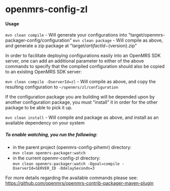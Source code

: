 openmrs-config-zl
==============================

#### Usage

`mvn clean compile` - Will generate your configurations into "target/openmrs-packager-config/configuration"
`mvn clean package` - Will compile as above, and generate a zip package at "target/${artifactId}-${version}.zip"

In order to facilitate deploying configurations easily into an OpenMRS SDK server, one can add an additional parameter
to either of the above commands to specify that the compiled configuration should also be copied to an existing 
OpenMRS SDK server:

`mvn clean compile -DserverId=zl` - Will compile as above, and copy the resulting configuration to `~/openmrs/zl/configuration`

If the configuration package you are building will be depended upon by another configuration package, you must "install" it
in order for the other package to be able to pick it up.

`mvn clean install` - Will compile and package as above, and install as an available dependency on your system

##### To enable watching, you run the following:

* in the parent project (openmrs-config-pihemr) directory:  
`mvn clean openmrs-packager:watch`
* in the current openmr-config-zl directory:  
`mvn clean openmrs-packager:watch -Dgoal=compile -DserverId=SERVER_ID -DdelaySeconds=3`

For more details regarding the available commands please see:
https://github.com/openmrs/openmrs-contrib-packager-maven-plugin 
